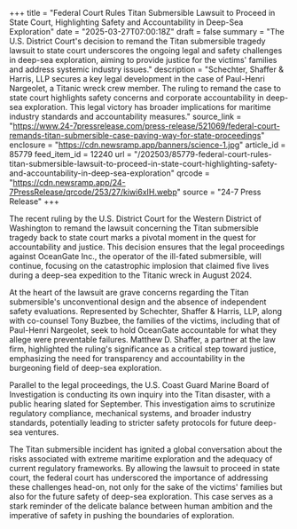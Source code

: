 +++
title = "Federal Court Rules Titan Submersible Lawsuit to Proceed in State Court, Highlighting Safety and Accountability in Deep-Sea Exploration"
date = "2025-03-27T07:00:18Z"
draft = false
summary = "The U.S. District Court's decision to remand the Titan submersible tragedy lawsuit to state court underscores the ongoing legal and safety challenges in deep-sea exploration, aiming to provide justice for the victims' families and address systemic industry issues."
description = "Schechter, Shaffer & Harris, LLP secures a key legal development in the case of Paul-Henri Nargeolet, a Titanic wreck crew member. The ruling to remand the case to state court highlights safety concerns and corporate accountability in deep-sea exploration. This legal victory has broader implications for maritime industry standards and accountability measures."
source_link = "https://www.24-7pressrelease.com/press-release/521069/federal-court-remands-titan-submersible-case-paving-way-for-state-proceedings"
enclosure = "https://cdn.newsramp.app/banners/science-1.jpg"
article_id = 85779
feed_item_id = 12240
url = "/202503/85779-federal-court-rules-titan-submersible-lawsuit-to-proceed-in-state-court-highlighting-safety-and-accountability-in-deep-sea-exploration"
qrcode = "https://cdn.newsramp.app/24-7PressRelease/qrcode/253/27/kiwi6xIH.webp"
source = "24-7 Press Release"
+++

<p>The recent ruling by the U.S. District Court for the Western District of Washington to remand the lawsuit concerning the Titan submersible tragedy back to state court marks a pivotal moment in the quest for accountability and justice. This decision ensures that the legal proceedings against OceanGate Inc., the operator of the ill-fated submersible, will continue, focusing on the catastrophic implosion that claimed five lives during a deep-sea expedition to the Titanic wreck in August 2024.</p><p>At the heart of the lawsuit are grave concerns regarding the Titan submersible's unconventional design and the absence of independent safety evaluations. Represented by Schechter, Shaffer & Harris, LLP, along with co-counsel Tony Buzbee, the families of the victims, including that of Paul-Henri Nargeolet, seek to hold OceanGate accountable for what they allege were preventable failures. Matthew D. Shaffer, a partner at the law firm, highlighted the ruling's significance as a critical step toward justice, emphasizing the need for transparency and accountability in the burgeoning field of deep-sea exploration.</p><p>Parallel to the legal proceedings, the U.S. Coast Guard Marine Board of Investigation is conducting its own inquiry into the Titan disaster, with a public hearing slated for September. This investigation aims to scrutinize regulatory compliance, mechanical systems, and broader industry standards, potentially leading to stricter safety protocols for future deep-sea ventures.</p><p>The Titan submersible incident has ignited a global conversation about the risks associated with extreme maritime exploration and the adequacy of current regulatory frameworks. By allowing the lawsuit to proceed in state court, the federal court has underscored the importance of addressing these challenges head-on, not only for the sake of the victims' families but also for the future safety of deep-sea exploration. This case serves as a stark reminder of the delicate balance between human ambition and the imperative of safety in pushing the boundaries of exploration.</p>